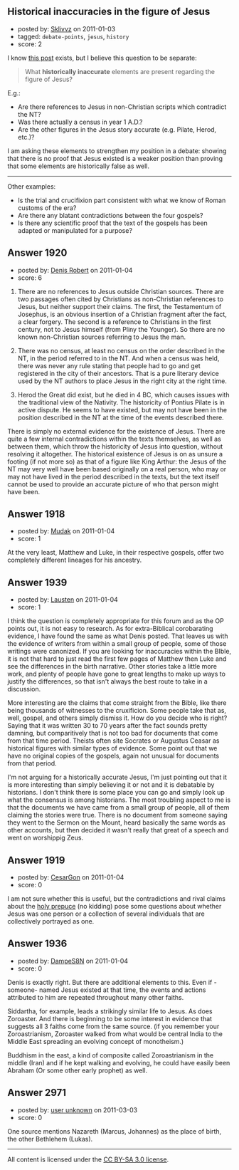 ## Historical inaccuracies in the figure of Jesus

- posted by: [Sklivvz](https://stackexchange.com/users/-1/675-sklivvz) on 2011-01-03
- tagged: `debate-points`, `jesus`, `history`
- score: 2

I know [this post][1] exists, but I believe this question to be separate:

 > What **historically inaccurate** elements are present regarding the figure of Jesus?

E.g.:

 - Are there references to Jesus in non-Christian scripts which contradict the NT?
 - Was there actually a census in year 1 A.D.?
 - Are the other figures in the Jesus story accurate (e.g. Pilate, Herod, etc.)?

I am asking these elements to strengthen my position in a debate: showing that there is no proof that Jesus existed is a weaker position than proving that some elements are historically false as well.

----

Other examples:

 - Is the trial and crucifixion part consistent with what we know of Roman customs of the era?
 - Are there any blatant contradictions between the four gospels?
 - Is there any scientific proof that the text of the gospels has been adapted or manipulated for a purpose?

  [1]: http://atheism.stackexchange.com/questions/84/what-is-the-general-consensus-among-atheists-on-the-identity-of-jesus


## Answer 1920

- posted by: [Denis Robert](https://stackexchange.com/users/-1/122-denis-robert) on 2011-01-04
- score: 6

<ol>
<li><p>There are no references to Jesus outside Christian sources. There are two passages often cited by Christians as non-Christian references to Jesus, but neither support their claims. The first, the Testamentum of Josephus, is an obvious insertion of a Christian fragment after the fact, a clear forgery. The second is a reference to Christians in the first century, not to Jesus himself (from Pliny the Younger). So there are no known non-Christian sources referring to Jesus the man.</p></li>
<li><p>There was no census, at least no census on the order described in the NT, in the period referred to in the NT. And when a census was held, there was never any rule stating that people had to go and get registered in the city of their ancestors. That is a pure literary device used by the NT authors to place Jesus in the right city at the right time.</p></li>
<li><p>Herod the Great did exist, but he died in 4 BC, which causes issues with the traditional view of the Nativity. The historicity of Pontius Pilate is in active dispute. He seems to have existed, but may not have been in the position described in the NT at the time of the events described there.</p></li>
</ol>

<p>There is simply no external evidence for the existence of Jesus. There are quite a few internal contradictions within the texts themselves, as well as between them, which throw the historicity of Jesus into question, without resolving it altogether. The historical existence of Jesus is on as unsure a footing (if not more so) as that of a figure like King Arthur: the Jesus of the NT may very well have been based originally on a real person, who may or may not have lived in the period described in the texts, but the text itself cannot be used to provide an accurate picture of who that person might have been.</p>



## Answer 1918

- posted by: [Mudak](https://stackexchange.com/users/-1/205-mudak) on 2011-01-04
- score: 1

<p>At the very least, Matthew and Luke, in their respective gospels, offer two completely different lineages for his ancestry.  </p>



## Answer 1939

- posted by: [Lausten](https://stackexchange.com/users/-1/584-lausten) on 2011-01-04
- score: 1

<p>I think the question is completely appropriate for this forum and as the OP points out, it is not easy to research. As for extra-Biblical corobarating evidence, I have found the same as what Denis posted. That leaves us with the evidence of writers from within a small group of people, some of those writings were canonized. If you are looking for inaccuracies within the BIble, it is not that hard to just read the first few pages of Matthew then Luke and see the differences in the birth narrative. Other stories take a little more work, and plenty of people have gone to great lengths to make up ways to justify the differences, so that isn't always the best route to take in a discussion. </p>

<p>More interesting are the claims that come straight from the Bible, like there being thousands of witnesses to the cruxificion. Some people take that as, well, gospel, and others simply dismiss it. How do you decide who is right? Saying that it was written 30 to 70 years after the fact sounds pretty damning, but comparitively that is not too bad for documents that come from that time period. Theists often site Socrates or Augustus Ceasar as historical figures with similar types of evidence. Some point out that we have no original copies of the gospels, again not unusual for documents from that period. </p>

<p>I'm not arguing for a historically accurate Jesus, I'm just pointing out that it is more interesting than simply believing it or not and it is debatable by historians. I don't think there is some place you can go and simply look up what the consensus is among historians. The most troubling aspect to me is that the documents we have came from a small group of people, all of them claiming the stories were true. There is no document from someone saying they went to the Sermon on the Mount, heard basically the same words as other accounts, but then decided it wasn't really that great of a speech and went on worshippig Zeus.</p>



## Answer 1919

- posted by: [CesarGon](https://stackexchange.com/users/-1/80-cesargon) on 2011-01-04
- score: 0

<p>I am not sure whether this is useful, but the contradictions and rival claims about the <a href="http://en.wikipedia.org/wiki/Holy_Prepuce" rel="nofollow">holy prepuce</a> (no kidding) pose some questions about whether Jesus was one person or a collection of several individuals that are collectively portrayed as one.</p>



## Answer 1936

- posted by: [DampeS8N](https://stackexchange.com/users/-1/587-dampes8n) on 2011-01-04
- score: 0

<p>Denis is exactly right. But there are additional elements to this. Even if -someone- named Jesus existed at that time, the events and actions attributed to him are repeated throughout many other faiths.</p>

<p>Siddartha, for example, leads a strikingly similar life to Jesus. As does Zoroaster. And there is beginning to be some interest in evidence that suggests all 3 faiths come from the same source. (if you remember your Zoroastrianism, Zoroaster walked from what would be central India to the Middle East spreading an evolving concept of monotheism.)</p>

<p>Buddhism in the east, a kind of composite called Zoroastrianism in the middle (Iran) and if he kept walking and evolving, he could have easily been Abraham (Or some other early prophet) as well.   </p>



## Answer 2971

- posted by: [user unknown](https://stackexchange.com/users/-1/992-user-unknown) on 2011-03-03
- score: 0

<p>One source mentions Nazareth (Marcus, Johannes) as the place of birth, the other Bethlehem (Lukas). </p>




---

All content is licensed under the [CC BY-SA 3.0 license](https://creativecommons.org/licenses/by-sa/3.0/).
